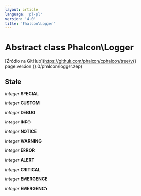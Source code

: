 ```yaml
---
layout: article
language: 'pl-pl'
version: '4.0'
title: 'Phalcon\Logger'
---
```

# Abstract class **Phalcon\Logger**

[Źródło na GitHub](https://github.com/phalcon/cphalcon/tree/v{{ page.version }}.0/phalcon/logger.zep)

## Stałe

*integer* **SPECIAL**

*integer* **CUSTOM**

*integer* **DEBUG**

*integer* **INFO**

*integer* **NOTICE**

*integer* **WARNING**

*integer* **ERROR**

*integer* **ALERT**

*integer* **CRITICAL**

*integer* **EMERGENCE**

*integer* **EMERGENCY**